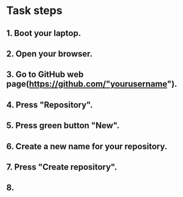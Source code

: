 #  Task steps
## 1. Boot your laptop.
## 2. Open your browser.
## 3. Go to GitHub web page(https://github.com/"yourusername").
## 4. Press "Repository".
## 5. Press green button "New".
## 6. Create a new name for your repository.
## 7. Press "Create repository".
## 8. 